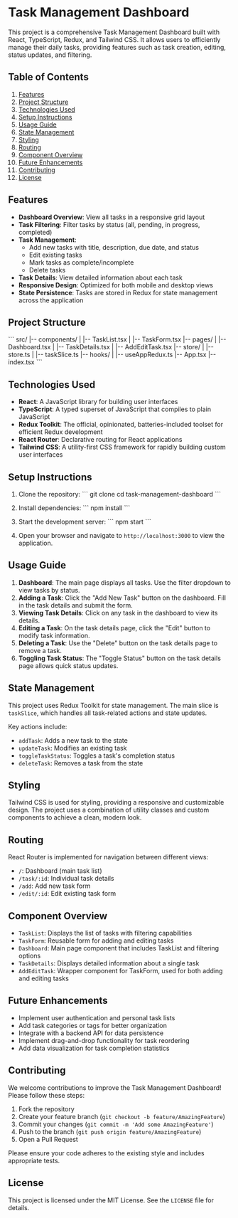 # Task Management Dashboard

This project is a comprehensive Task Management Dashboard built with React, TypeScript, Redux, and Tailwind CSS. It allows users to efficiently manage their daily tasks, providing features such as task creation, editing, status updates, and filtering.

## Table of Contents

1. [Features](#features)
2. [Project Structure](#project-structure)
3. [Technologies Used](#technologies-used)
4. [Setup Instructions](#setup-instructions)
5. [Usage Guide](#usage-guide)
6. [State Management](#state-management)
7. [Styling](#styling)
8. [Routing](#routing)
9. [Component Overview](#component-overview)
10. [Future Enhancements](#future-enhancements)
11. [Contributing](#contributing)
12. [License](#license)

## Features

- **Dashboard Overview**: View all tasks in a responsive grid layout
- **Task Filtering**: Filter tasks by status (all, pending, in progress, completed)
- **Task Management**:
  - Add new tasks with title, description, due date, and status
  - Edit existing tasks
  - Mark tasks as complete/incomplete
  - Delete tasks
- **Task Details**: View detailed information about each task
- **Responsive Design**: Optimized for both mobile and desktop views
- **State Persistence**: Tasks are stored in Redux for state management across the application

## Project Structure

\`\`\`
src/
|-- components/
|   |-- TaskList.tsx
|   |-- TaskForm.tsx
|-- pages/
|   |-- Dashboard.tsx
|   |-- TaskDetails.tsx
|   |-- AddEditTask.tsx
|-- store/
|   |-- store.ts
|   |-- taskSlice.ts
|-- hooks/
|   |-- useAppRedux.ts
|-- App.tsx
|-- index.tsx
\`\`\`

## Technologies Used

- **React**: A JavaScript library for building user interfaces
- **TypeScript**: A typed superset of JavaScript that compiles to plain JavaScript
- **Redux Toolkit**: The official, opinionated, batteries-included toolset for efficient Redux development
- **React Router**: Declarative routing for React applications
- **Tailwind CSS**: A utility-first CSS framework for rapidly building custom user interfaces

## Setup Instructions

1. Clone the repository:
   \`\`\`
   git clone <repository-url>
   cd task-management-dashboard
   \`\`\`

2. Install dependencies:
   \`\`\`
   npm install
   \`\`\`

3. Start the development server:
   \`\`\`
   npm start
   \`\`\`

4. Open your browser and navigate to `http://localhost:3000` to view the application.

## Usage Guide

1. **Dashboard**: The main page displays all tasks. Use the filter dropdown to view tasks by status.
2. **Adding a Task**: Click the "Add New Task" button on the dashboard. Fill in the task details and submit the form.
3. **Viewing Task Details**: Click on any task in the dashboard to view its details.
4. **Editing a Task**: On the task details page, click the "Edit" button to modify task information.
5. **Deleting a Task**: Use the "Delete" button on the task details page to remove a task.
6. **Toggling Task Status**: The "Toggle Status" button on the task details page allows quick status updates.

## State Management

This project uses Redux Toolkit for state management. The main slice is `taskSlice`, which handles all task-related actions and state updates.

Key actions include:
- `addTask`: Adds a new task to the state
- `updateTask`: Modifies an existing task
- `toggleTaskStatus`: Toggles a task's completion status
- `deleteTask`: Removes a task from the state

## Styling

Tailwind CSS is used for styling, providing a responsive and customizable design. The project uses a combination of utility classes and custom components to achieve a clean, modern look.

## Routing

React Router is implemented for navigation between different views:
- `/`: Dashboard (main task list)
- `/task/:id`: Individual task details
- `/add`: Add new task form
- `/edit/:id`: Edit existing task form

## Component Overview

- `TaskList`: Displays the list of tasks with filtering capabilities
- `TaskForm`: Reusable form for adding and editing tasks
- `Dashboard`: Main page component that includes TaskList and filtering options
- `TaskDetails`: Displays detailed information about a single task
- `AddEditTask`: Wrapper component for TaskForm, used for both adding and editing tasks

## Future Enhancements

- Implement user authentication and personal task lists
- Add task categories or tags for better organization
- Integrate with a backend API for data persistence
- Implement drag-and-drop functionality for task reordering
- Add data visualization for task completion statistics

## Contributing

We welcome contributions to improve the Task Management Dashboard! Please follow these steps:

1. Fork the repository
2. Create your feature branch (`git checkout -b feature/AmazingFeature`)
3. Commit your changes (`git commit -m 'Add some AmazingFeature'`)
4. Push to the branch (`git push origin feature/AmazingFeature`)
5. Open a Pull Request

Please ensure your code adheres to the existing style and includes appropriate tests.

## License

This project is licensed under the MIT License. See the `LICENSE` file for details.

